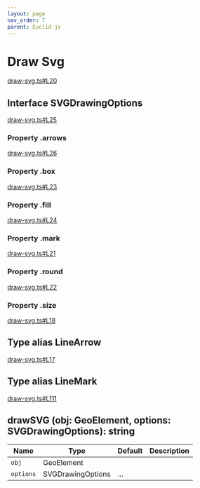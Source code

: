 ```yaml
---
layout: page
nav_order: 7
parent: Euclid.js
---
```


# Draw Svg

<div class="docs-item" markdown="1">

<div><a class="source" target="_blank" href="https://github.com/mathigon/euclid.js/tree/master/src/draw-svg.ts#L20">draw-svg.ts#L20</a></div>

## <span class="pill">Interface</span> SVGDrawingOptions

<div class="docs-item" markdown="1">

<div><a class="source" target="_blank" href="https://github.com/mathigon/euclid.js/tree/master/src/draw-svg.ts#L25">draw-svg.ts#L25</a></div>

### <span class="pill">Property</span> .arrows

</div>

<div class="docs-item" markdown="1">

<div><a class="source" target="_blank" href="https://github.com/mathigon/euclid.js/tree/master/src/draw-svg.ts#L26">draw-svg.ts#L26</a></div>

### <span class="pill">Property</span> .box

</div>

<div class="docs-item" markdown="1">

<div><a class="source" target="_blank" href="https://github.com/mathigon/euclid.js/tree/master/src/draw-svg.ts#L23">draw-svg.ts#L23</a></div>

### <span class="pill">Property</span> .fill

</div>

<div class="docs-item" markdown="1">

<div><a class="source" target="_blank" href="https://github.com/mathigon/euclid.js/tree/master/src/draw-svg.ts#L24">draw-svg.ts#L24</a></div>

### <span class="pill">Property</span> .mark

</div>

<div class="docs-item" markdown="1">

<div><a class="source" target="_blank" href="https://github.com/mathigon/euclid.js/tree/master/src/draw-svg.ts#L21">draw-svg.ts#L21</a></div>

### <span class="pill">Property</span> .round

</div>

<div class="docs-item" markdown="1">

<div><a class="source" target="_blank" href="https://github.com/mathigon/euclid.js/tree/master/src/draw-svg.ts#L22">draw-svg.ts#L22</a></div>

### <span class="pill">Property</span> .size

</div>

</div>

<div class="docs-item" markdown="1">

<div><a class="source" target="_blank" href="https://github.com/mathigon/euclid.js/tree/master/src/draw-svg.ts#L18">draw-svg.ts#L18</a></div>

## <span class="pill">Type alias</span> LineArrow

</div>

<div class="docs-item" markdown="1">

<div><a class="source" target="_blank" href="https://github.com/mathigon/euclid.js/tree/master/src/draw-svg.ts#L17">draw-svg.ts#L17</a></div>

## <span class="pill">Type alias</span> LineMark

</div>

<div class="docs-item" markdown="1">

<div><a class="source" target="_blank" href="https://github.com/mathigon/euclid.js/tree/master/src/draw-svg.ts#L111">draw-svg.ts#L111</a></div>

## drawSVG <span class="signature">(obj: GeoElement, options: SVGDrawingOptions): string</span>

| Name | Type | Default | Description |
| --- | --- | --- | --- |
| `obj` | GeoElement |  |  |
| `options` | SVGDrawingOptions | ... |  |


</div>